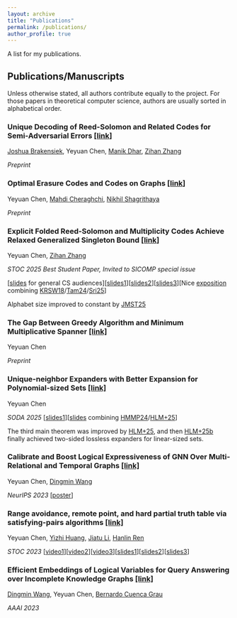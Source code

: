 ```yaml
---
layout: archive
title: "Publications"
permalink: /publications/
author_profile: true
---
```


A list for my publications.


## Publications/Manuscripts

Unless otherwise stated, all authors contribute equally to the project. For those papers in theoretical computer
science, authors are usually sorted in alphabetical order.

### Unique Decoding of Reed-Solomon and Related Codes for Semi-Adversarial Errors [[link](https://arxiv.org/abs/2504.10399)]

[Joshua Brakensiek](https://jbrakensiek.github.io/), Yeyuan Chen, [Manik Dhar](https://dharmanik.github.io/), [Zihan Zhang](https://zihanzhang.owlstown.net/)

*Preprint*


### Optimal Erasure Codes and Codes on Graphs [[link](https://arxiv.org/abs/2504.03090)]

Yeyuan Chen, [Mahdi Cheraghchi](https://mahdi.ch/), [Nikhil Shagrithaya](https://nikhilshagri.github.io/)

*Preprint*

### Explicit Folded Reed-Solomon and Multiplicity Codes Achieve Relaxed Generalized Singleton Bound [[link](https://arxiv.org/abs/2408.15925)]

Yeyuan Chen, [Zihan Zhang](https://zihanzhang.owlstown.net/)

*STOC 2025 Best Student Paper,*  *Invited to SICOMP special issue*

[[slides](https://yeyuanch.github.io/files/FRS_presentation.pptx) for general CS audiences][[slides1](https://yeyuanch.github.io/files/pku.pdf)][[slides2](https://yeyuanch.github.io/files/yao_seminar.pptx)][[slides3](https://yeyuanch.github.io/files/CZ25.pptx)][Nice [exposition](https://eccc.weizmann.ac.il/report/2025/015/) combining [KRSW18](https://arxiv.org/abs/1805.01498)/[Tam24](https://arxiv.org/abs/2312.17097)/[Sri25](https://arxiv.org/abs/2410.09031)]

Alphabet size improved to constant by [JMST25](https://arxiv.org/abs/2502.07308)


### The Gap Between Greedy Algorithm and Minimum Multiplicative Spanner [[link]](https://arxiv.org/abs/2411.01486)

Yeyuan Chen

*Preprint*


### Unique-neighbor Expanders with Better Expansion for Polynomial-sized Sets [[link]](https://arxiv.org/abs/2410.07061)

Yeyuan Chen

*SODA 2025*  [[slides1](https://yeyuanch.github.io/files/soda_pre.pptx)][[slides](https://yeyuanch.github.io/files/pre.pptx) combining [HMMP24](https://arxiv.org/abs/2302.01212)/[HLM+25](https://arxiv.org/abs/2411.11627)]


The third main theorem was improved by [HLM+25](https://arxiv.org/abs/2411.11627), and then [HLM+25b](https://arxiv.org/abs/2504.15087) finally achieved two-sided lossless expanders for linear-sized sets. 

### Calibrate and Boost Logical Expressiveness of GNN Over Multi-Relational and Temporal Graphs [[link]](https://arxiv.org/abs/2311.01647)

Yeyuan Chen, [Dingmin Wang](https://www.dingmin.wang)

*NeurIPS 2023*  [[poster](https://yeyuanch.github.io/files/poster.png)]


### Range avoidance, remote point, and hard partial truth table via satisfying-pairs algorithms [[link]](https://eccc.weizmann.ac.il/report/2023/072/)

Yeyuan Chen, [Yizhi Huang](https://about.yizhihuang.org/), [Jiatu Li](https://ljt12138.github.io/), [Hanlin Ren](https://hanlin-ren.github.io/)

*STOC 2023*  [[video1](https://www.youtube.com/watch?v=pd45Av1iTlw)][[video2](https://www.youtube.com/watch?v=YqMPLX6wro4)][[video3](https://vimeo.com/user39621409/review/772183410/1201f3a1d4)][[slides1](https://yeyuanch.github.io/files/slides_meta-complexity_avoidance.pptx)][[slides2](https://yeyuanch.github.io/files/slides_yaoclass_avoidance.pptx)][[slides3](https://yeyuanch.github.io/files/slides_meta-complexity_avoidance.pptx)]


### Efficient Embeddings of Logical Variables for Query Answering over Incomplete Knowledge Graphs [[link]](https://ojs.aaai.org/index.php/AAAI/article/view/25588/25360)

[Dingmin Wang](https://www.dingmin.wang/), Yeyuan Chen, [Bernardo Cuenca Grau](https://www.cs.ox.ac.uk/people/bernardo.cuencagrau/)

*AAAI 2023*


